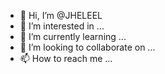 - 👋 Hi, I’m @JHELEEL
- 👀 I’m interested in ...
- 🌱 I’m currently learning ...
- 💞️ I’m looking to collaborate on ...
- 📫 How to reach me ...

<!---
JHELEEL/JHELEEL is a ✨ special ✨ repository because its `README.md` (this file) appears on your GitHub profile.
You can click the Preview link to take a look at your changes.
--->
